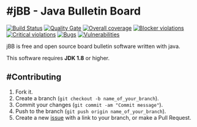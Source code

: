 #jBB - Java Bulletin Board
=================================
[![Build Status](http://vps289371.ovh.net:8000/buildStatus/icon?job=jBB-build-feature_board-management-e2e-tests_0.8.0_20170516)](http://vps289371.ovh.net:8000/job/jBB-build-feature_board-management-e2e-tests_0.8.0_20170516/) 
[![Quality Gate](http://vps289371.ovh.net:9000/api/badges/gate?key=org.jbb:jbb-parent:0.8.0-board-management-e2e-tests-SNAPSHOT)](http://vps289371.ovh.net:9000/dashboard?id=org.jbb%3Ajbb-parent%3A0.8.0-board-management-e2e-tests-SNAPSHOT)
[![Overall coverage](http://vps289371.ovh.net:9000/api/badges/measure?key=org.jbb:jbb-parent:0.8.0-board-management-e2e-tests-SNAPSHOT&metric=coverage&blinking=true)](http://vps289371.ovh.net:9000/dashboard?id=org.jbb%3Ajbb-parent%3A0.8.0-board-management-e2e-tests-SNAPSHOT) 
[![Blocker violations](http://vps289371.ovh.net:9000/api/badges/measure?key=org.jbb:jbb-parent:0.8.0-board-management-e2e-tests-SNAPSHOT&metric=blocker_violations&blinking=true)](http://vps289371.ovh.net:9000/dashboard?id=org.jbb%3Ajbb-parent%3A0.8.0-board-management-e2e-tests-SNAPSHOT) 
[![Critical violations](http://vps289371.ovh.net:9000/api/badges/measure?key=org.jbb:jbb-parent:0.8.0-board-management-e2e-tests-SNAPSHOT&metric=critical_violations&blinking=true)](http://vps289371.ovh.net:9000/dashboard?id=org.jbb%3Ajbb-parent%3A0.8.0-board-management-e2e-tests-SNAPSHOT) 
[![Bugs](http://vps289371.ovh.net:9000/api/badges/measure?key=org.jbb:jbb-parent:0.8.0-board-management-e2e-tests-SNAPSHOT&metric=bugs&blinking=true)](http://vps289371.ovh.net:9000/dashboard?id=org.jbb%3Ajbb-parent%3A0.8.0-board-management-e2e-tests-SNAPSHOT) 
[![Vulnerabilities](http://vps289371.ovh.net:9000/api/badges/measure?key=org.jbb:jbb-parent:0.8.0-board-management-e2e-tests-SNAPSHOT&metric=vulnerabilities&blinking=true)](http://vps289371.ovh.net:9000/dashboard?id=org.jbb%3Ajbb-parent%3A0.8.0-board-management-e2e-tests-SNAPSHOT)


jBB is free and open source board bulletin software written with java.


This software requires **JDK 1.8** or higher.

#Contributing
------------

1. Fork it.
2. Create a branch (`git checkout -b name_of_your_branch`).
3. Commit your changes (`git commit -am "Commit message"`).
4. Push to the branch (`git push origin name_of_your_branch`).
5. Create a new [issue](https://github.com/jbb-project/jbb/issues/new) with a link to your branch, or make a Pull Request.
